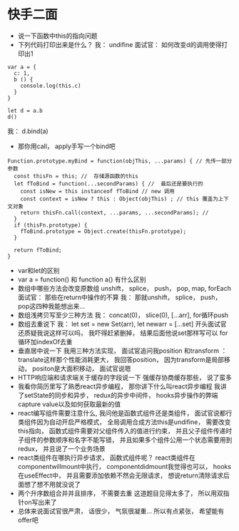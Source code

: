 # 快手二面
- 说一下函数中this的指向问题
- 下列代码打印出来是什么？ 我： undifine 面试官： 如何改变d的调用使得打印出1
```
var a = {
  c: 1,
  b () {
    console.log(this.c)
  }
}

let d = a.b
d()
```
我： d.bind(a)
- 那你用call， apply手写一个bind吧
```
Function.prototype.myBind = function(objThis, ...params) { // 先传一部分参数
  const thisFn = this; //  存储源函数的this
  let fToBind = function(...secondParams) { //  最后还是要执行的
    const isNew = this instanceof fToBind // new 调用
    const context = isNew ? this : Object(objThis) ; // this 覆盖为上下文对象
    return thisFn.call(context, ...params, ...secondParams); // 
  }
  if (thisFn.prototype) {
    fToBind.prototype = Object.create(thisFn.prototype);
  }
  
  return fToBind; 
}

```
- var和let的区别
- var a = function() 和 function a() 有什么区别
- 数组中哪些方法会改变原数组  unshift， splice， push， pop, map, forEach 面试官： 那些在return中操作的不算 我： 那就unshift， splice， push， pop这四种我能想出来...
- 数组浅拷贝写至少三种方法
我： concat(0)， slice(0), [...arr], for循环push
- 数组去重说下
我： let set = new Set(arr), let newarr = [...set]
开头面试官还质疑我说这样可以吗， 我吓得赶紧删掉， 结果后面他说set那样写可以
for循环加indexOf去重
- 垂直居中说一下
我用三种方法实现， 面试官追问我position 和transform ： translate这样那个性能消耗更大， 我回答position， 因为transform是局部移动， positon是大面积移动， 面试官说嗯
- HTTP响应端和请求端关于缓存的字段说一下
强缓存协商缓存那些， 说了蛮多
- 我看你简历里写了熟悉react异步编程， 那你讲下什么叫react异步编程
我讲了setState的同步和异步， redux的异步中间件， hooks异步操作的弊端capture value以及如何获取最新的值
- react编写组件需要注意什么, 我问他是函数式组件还是类组件， 面试官说都行
类组件因为自动开启严格模式， 全局调用合成方法this是undifine， 需要改变this指向， 函数式组件需要对父组件传入的值进行约束， 并且父子组件传递时子组件的参数顺序和名字不能写错， 并且如果多个组件公用一个状态需要用到redux， 并且说了一个业务场景
- react类组件在哪执行异步请求， 函数式组件呢？
react类组件在componentwillmount中执行， componentdidmount我觉得也可以， hooks在useEffect中， 并且需要添加依赖不然会无限请求， 想说return清除请求后面想了想不用就没说了
- 两个升序数组合并并且排序， 不需要去重
这道题目见得太多了， 所以用双指针on写出来了
- 总体来说面试官很严肃， 话很少， 气氛很凝重... 所以有点紧张， 希望能有offer吧